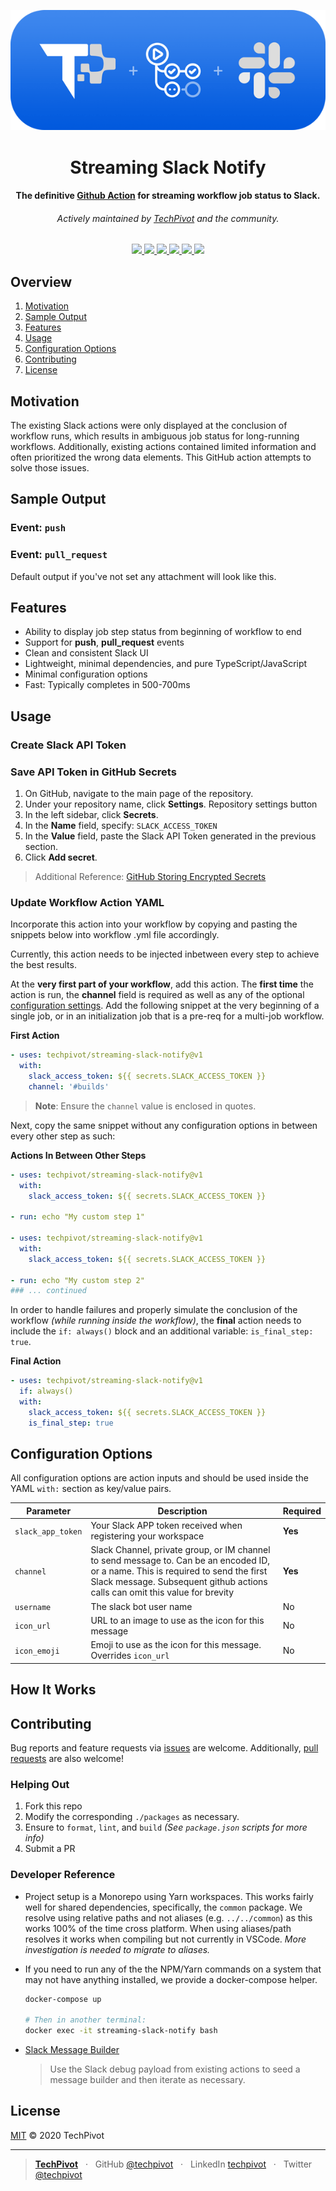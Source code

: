 <p align="center">
  <img src="./assets/techpivot-streaming-slack-notifier-logo.png" alt="TechPivot Streaming Slack Notifier Logo" />
</p>

<h1 align="center">Streaming Slack Notify</h1>

<h4 align="center">
  The definitive <a href="https://github.com/features/actions">Github Action</a>
  for streaming workflow job status to Slack.
</h4>
<h6 align="center">
  Actively maintained by <a href="https://www.techpivot.net">TechPivot</a> and the community.
</h4>

<p align="center">
  <a href="https://github.com/techpivot/streaming-slack-notify/actions">
    <img src="https://github.com/techpivot/streaming-slack-notify/workflows/Main/badge.svg?branch=master" />
  </a>
  <a href="https://codeclimate.com/repos/5eb1cb1c668cc4318e007908/maintainability">
    <img src="https://api.codeclimate.com/v1/badges/0ffe5bd35f9e43f827b9/maintainability" />
  </a>
  <a href="https://github.com/techpivot/streaming-slack-notify/releases">
    <img src="https://img.shields.io/github/v/release/techpivot/streaming-slack-notify" />
  </a>
  <a href="https://github.com/techpivot/streaming-slack-notify/issues">
    <img src="https://img.shields.io/github/issues/techpivot/streaming-slack-notify.svg" />
  </a>
  <a href="https://github.com/techpivot/streaming-slack-notify/blob/master/LICENSE">
    <img src="https://img.shields.io/github/license/techpivot/streaming-slack-notify" />
  </a>
  <a href="https://github.com/techpivot/streaming-slack-notify/stargazers">
    <img src="https://img.shields.io/github/stars/techpivot/streaming-slack-notify.svg?style=social&label=Stars&maxAge=2592000" />
  </a>
</p>

## Overview

1. [Motivation](#motivation)
1. [Sample Output](#sample-output)
1. [Features](#features)
1. [Usage](#features)
1. [Configuration Options](#configuration-options)
1. [Contributing](#contributing)
1. [License](#license)

## Motivation

The existing Slack actions were only displayed at the conclusion of
workflow runs, which results in ambiguous job status for long-running workflows. Additionally, existing actions contained limited information and often prioritized the wrong data elements. This GitHub action attempts to solve those issues.

## Sample Output

### Event: `push`

### Event: `pull_request`

Default output if you've not set any attachment will look like this.

## Features

- Ability to display job step status from beginning of workflow to end
- Support for **push**, **pull_request** events
- Clean and consistent Slack UI
- Lightweight, minimal dependencies, and pure TypeScript/JavaScript
- Minimal configuration options
- Fast: Typically completes in 500-700ms

## Usage

### Create Slack API Token

### Save API Token in GitHub Secrets

1. On GitHub, navigate to the main page of the repository.
1. Under your repository name, click **Settings**.
   Repository settings button
1. In the left sidebar, click **Secrets**.
1. In the **Name** field, specify: `SLACK_ACCESS_TOKEN`
1. In the **Value** field, paste the Slack API Token generated in the previous section.
1. Click **Add secret**.

> Additional Reference: [GitHub Storing Encrypted Secrets](https://help.github.com/en/actions/configuring-and-managing-workflows/creating-and-storing-encrypted-secrets#creating-encrypted-secrets)

### Update Workflow Action YAML

Incorporate this action into your workflow by copying and pasting the snippets below into workflow .yml file accordingly.

Currently, this action needs to be injected inbetween every step to achieve the best results.

At the **very first part of your workflow**, add this action. The **first time** the action is run, the **channel** field is required as well as any of the optional [configuration settings](#user-content-configuration-options). Add the following snippet at the very beginning of a single job, or in an initialization job that is a pre-req for a multi-job workflow.

**First Action**

```yaml
- uses: techpivot/streaming-slack-notify@v1
  with:
    slack_access_token: ${{ secrets.SLACK_ACCESS_TOKEN }}
    channel: '#builds'
```

> **Note**: Ensure the `channel` value is enclosed in quotes.

Next, copy the same snippet without any configuration options in between every other step as such:

**Actions In Between Other Steps**

```yaml
- uses: techpivot/streaming-slack-notify@v1
  with:
    slack_access_token: ${{ secrets.SLACK_ACCESS_TOKEN }}

- run: echo "My custom step 1"

- uses: techpivot/streaming-slack-notify@v1
  with:
    slack_access_token: ${{ secrets.SLACK_ACCESS_TOKEN }}

- run: echo "My custom step 2"
### ... continued
```

In order to handle failures and properly simulate the conclusion of the workflow _(while running inside the workflow)_, the **final** action needs to include the `if: always()` block and an additional variable: `is_final_step: true`.

**Final Action**

```yaml
- uses: techpivot/streaming-slack-notify@v1
  if: always()
  with:
    slack_access_token: ${{ secrets.SLACK_ACCESS_TOKEN }}
    is_final_step: true
```

## Configuration Options

All configuration options are action inputs and should be used inside the YAML `with:` section as key/value pairs.

| Parameter         | Description                                                                                                                                                                                                        | Required |
| ----------------- | ------------------------------------------------------------------------------------------------------------------------------------------------------------------------------------------------------------------ | -------- |
| `slack_app_token` | Your Slack APP token received when registering your workspace                                                                                                                                                      | **Yes**  |
| `channel`         | Slack Channel, private group, or IM channel to send message to. Can be an encoded ID, or a name. This is required to send the first Slack message. Subsequent github actions calls can omit this value for brevity | **Yes**  |
| `username`        | The slack bot user name                                                                                                                                                                                            | No       |
| `icon_url`        | URL to an image to use as the icon for this message                                                                                                                                                                | No       |
| `icon_emoji`      | Emoji to use as the icon for this message. Overrides `icon_url`                                                                                                                                                    | No       |

## How It Works

## Contributing

Bug reports and feature requests via [issues](https://github.com/techpivot/streaming-slack-notify/issues) are welcome. Additionally, [pull requests](https://github.com/techpivot/streaming-slack-notify/pulls) are also welcome!

### Helping Out

1. Fork this repo
2. Modify the corresponding `./packages` as necessary.
3. Ensure to `format`, `lint`, and `build` _(See `package.json` scripts for more info)_
4. Submit a PR

### Developer Reference

- Project setup is a Monorepo using Yarn workspaces. This works fairly well for shared dependencies,
  specifically, the `common` package. We resolve using relative paths and not aliases (e.g. `../../common`)
  as this works 100% of the time cross platform. When using aliases/path resolves it works when
  compiling but not currently in VSCode. _More investigation is needed to migrate to aliases._

- If you need to run any of the the NPM/Yarn commands on a system
  that may not have anything installed, we provide a docker-compose
  helper.

  ```bash
  docker-compose up

  # Then in another terminal:
  docker exec -it streaming-slack-notify bash
  ```

- [Slack Message Builder](https://api.slack.com/docs/messages/builder)
  > Use the Slack debug payload from existing actions to seed a message builder and then iterate as necessary.

## License

[MIT](LICENSE) © 2020 TechPivot

---

> **[TechPivot](https://www.techpivot.net)** &nbsp;&nbsp;&middot;&nbsp;&nbsp;
> GitHub [@techpivot](https://github.com/techpivot) &nbsp;&nbsp;&middot;&nbsp;&nbsp;
> LinkedIn [techpivot](https://www.linkedin.com/company/techpivot/) &nbsp;&nbsp;&middot;&nbsp;&nbsp;
> Twitter [@techpivot](https://twitter.com/techpivot)
